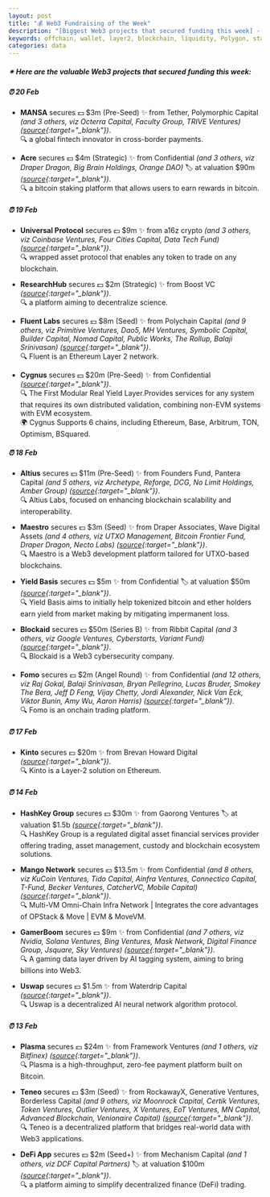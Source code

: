 ```yaml
---
layout: post
title: "💰 Web3 Fundraising of the Week"
description: "[Biggest Web3 projects that secured funding this week] - Featuring Protocol/project, lead investors, other investors, amount raised, valuation, investment refs, supported blockchains and detail about project."
keywords: offchain, wallet, layer2, blockchain, liquidity, Polygon, staking, berachain, exchange
categories: data
---  
```


##### ✴ **Here are the valuable Web3 projects that secured funding this week:**


##### ⏰️ **20 Feb**  

 - **MANSA** secures 💵 $3m (Pre-Seed) ✨️ from Tether, Polymorphic Capital *(and 3 others, viz Octerra Capital, Faculty Group, TRIVE Ventures)* *([source](https://www.mansafinance.co/mansa-secures-10-million-in-funding-led-by-tether-to-solve-liquidity-challenges-in-cross-border-payments){:target="_blank"})*.  
🔍 a global fintech innovator in cross-border payments.

 - **Acre** secures 💵 $4m (Strategic) ✨️ from Confidential *(and 3 others, viz Draper Dragon, Big Brain Holdings, Orange DAO)* 🏷️ at valuation $90m *([source](https://www.theblock.co/post/342442/bitcoin-staking-platform-acre-funding-token-valuation){:target="_blank"})*.  
🔍 a bitcoin staking platform that allows users to earn rewards in bitcoin.

##### ⏰️ **19 Feb**  

 - **Universal Protocol** secures 💵 $9m ✨️ from a16z crypto *(and 3 others, viz Coinbase Ventures, Four Cities Capital, Data Tech Fund)* *([source](https://x.com/universaldotxyz/status/1892220117578133517){:target="_blank"})*.  
🔍 wrapped asset protocol that enables any token to trade on any blockchain.

 - **ResearchHub** secures 💵 $2m (Strategic) ✨️ from Boost VC *([source](https://x.com/ResearchHub/status/1892259384790540638){:target="_blank"})*.  
🔍 a platform aiming to decentralize science.

 - **Fluent Labs** secures 💵 $8m (Seed) ✨️ from Polychain Capital *(and 9 others, viz Primitive Ventures, Dao5, MH Ventures, Symbolic Capital, Builder Capital, Nomad Capital, Public Works, The Rollup, Balaji Srinivasan)* *([source](https://x.com/fluentxyz/status/1892227175681826834){:target="_blank"})*.  
🔍 Fluent is an Ethereum Layer 2 network.

 - **Cygnus** secures 💵 $20m (Pre-Seed) ✨️ from Confidential *([source](https://x.com/CygnusFi/status/1892103909185028208){:target="_blank"})*.  
🔍 The First Modular Real Yield Layer.Provides services for any system that requires its own distributed validation, combining non-EVM systems with EVM ecosystem.  
🌍 Cygnus Supports 6 chains, including Ethereum, Base, Arbitrum, TON, Optimism, BSquared.

##### ⏰️ **18 Feb**  

 - **Altius** secures 💵 $11m (Pre-Seed) ✨️ from Founders Fund, Pantera Capital *(and 5 others, viz Archetype, Reforge, DCG, No Limit Holdings, Amber Group)* *([source](https://x.com/AltiusLabs/status/1891860627754291463){:target="_blank"})*.  
🔍 Altius Labs, focused on enhancing blockchain scalability and interoperability.

 - **Maestro** secures 💵 $3m (Seed) ✨️ from Draper Associates, Wave Digital Assets *(and 4 others, viz UTXO Management, Bitcoin Frontier Fund, Draper Dragon, Necto Labs)* *([source](https://x.com/GoMaestroOrg/status/1891894397282943260){:target="_blank"})*.  
🔍 Maestro is a Web3 development platform tailored for UTXO-based blockchains.

 - **Yield Basis** secures 💵 $5m ✨️ from Confidential 🏷️ at valuation $50m *([source](https://www.theblock.co/post/341554/curve-finance-founder-yield-basis-funding-token-valuation-source){:target="_blank"})*.  
🔍 Yield Basis aims to initially help tokenized bitcoin and ether holders earn yield from market making by mitigating impermanent loss.

 - **Blockaid** secures 💵 $50m (Series B) ✨️ from Ribbit Capital *(and 3 others, viz Google Ventures, Cyberstarts, Variant Fund)* *([source](https://www.bloomberg.com/news/articles/2025-02-18/ribbit-leads-50-million-investment-in-crypto-security-platform){:target="_blank"})*.  
🔍 Blockaid is a Web3 cybersecurity company.

 - **Fomo** secures 💵 $2m (Angel Round) ✨️ from Confidential *(and 12 others, viz Raj Gokal, Balaji Srinivasan, Bryan Pellegrino, Lucas Bruder, Smokey The Bera, Jeff D Feng, Vijay Chetty, Jordi Alexander, Nick Van Eck, Viktor Bunin, Amy Wu, Aaron Harris)* *([source](https://x.com/tryfomo/status/1891929165500191213){:target="_blank"})*.  
🔍 Fomo is an onchain trading platform.

##### ⏰️ **17 Feb**  

 - **Kinto** secures 💵 $20m ✨️ from Brevan Howard Digital *([source](https://x.com/KintoXYZ/status/1891488058559930692){:target="_blank"})*.  
🔍 Kinto is a Layer-2 solution on Ethereum.

##### ⏰️ **14 Feb**  

 - **HashKey Group** secures 💵 $30m ✨️ from Gaorong Ventures 🏷️ at valuation $1.5b *([source](https://www.theblock.co/post/340896/hashkey-group-gaorong-ventures-investment){:target="_blank"})*.  
🔍 HashKey Group is a regulated digital asset financial services provider offering trading, asset management, custody and blockchain ecosystem solutions.

 - **Mango Network** secures 💵 $13.5m ✨️ from Confidential *(and 8 others, viz KuCoin Ventures, Tido Capital, Ainfra Ventures, Connectico Capital, T-Fund, Becker Ventures, CatcherVC, Mobile Capital)* *([source](https://x.com/MangoOS_Network/status/1890346583503606038){:target="_blank"})*.  
🔍 Multi-VM Omni-Chain Infra Network | Integrates the core advantages of OPStack & Move | EVM & MoveVM.

 - **GamerBoom** secures 💵 $9m ✨️ from Confidential *(and 7 others, viz Nvidia, Solana Ventures, Bing Ventures, Mask Network, Digital Finance Group, Jsquare, Sky Ventures)* *([source](https://x.com/Gamerboom_/status/1890341496731353358){:target="_blank"})*.  
🔍 A gaming data layer driven by AI tagging system, aiming to bring billions into Web3.

 - **Uswap** secures 💵 $1.5m ✨️ from Waterdrip Capital *([source](https://x.com/Pumpup_ai/status/1890352799566971230){:target="_blank"})*.  
🔍 Uswap is a decentralized AI neural network algorithm protocol.

##### ⏰️ **13 Feb**  

 - **Plasma** secures 💵 $24m ✨️ from Framework Ventures *(and 1 others, viz Bitfinex)* *([source](https://fortune.com/crypto/2025/02/13/exclusive-stablecoin-company-plasma-raises-24-million-from-framework-to-launch-its-own-blockchain/){:target="_blank"})*.  
🔍 Plasma is a high-throughput, zero-fee payment platform built on Bitcoin.

 - **Teneo** secures 💵 $3m (Seed) ✨️ from RockawayX, Generative Ventures, Borderless Capital *(and 9 others, viz Moonrock Capital, Certik Ventures, Token Ventures, Outlier Ventures, X Ventures, EoT Ventures, MN Capital, Advanced Blockchain, Venionaire Capital)* *([source](https://x.com/teneo_protocol/status/1890008614837907769){:target="_blank"})*.  
🔍 Teneo is a decentralized platform that bridges real-world data with Web3 applications.

 - **DeFi App** secures 💵 $2m (Seed+) ✨️ from Mechanism Capital *(and 1 others, viz DCF Capital Partners)* 🏷️ at valuation $100m *([source](https://www.theblock.co/post/340743/defi-app-funding-token-valuation-cobie-echo){:target="_blank"})*.  
🔍 a platform aiming to simplify decentralized finance (DeFi) trading.
